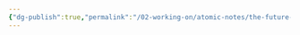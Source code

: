 ```yaml
---
{"dg-publish":true,"permalink":"/02-working-on/atomic-notes/the-future-me-is-a-stranger/","title":"the future me is a stranger","noteIcon":"","created":"Monday, December 18th 2023, 6:06:19 pm","updated":"2024-02-15T19:08:16.772+01:00"}
---
```


